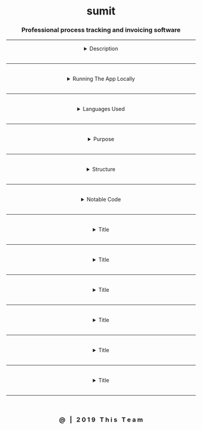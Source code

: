 <h1 align="center">sumit</h1>
<h3 align="center">Professional process tracking and invoicing software</h3>
<hr>
<p align="center"><a href="https://media.giphy.com/media/ibjElD6wvhx6WG5nfQ/giphy.gif"></a></p>

<details align="justify"><summary align="center">Description</summary>Lorem ipsum dolor sit amet consectetur adipisicing elit. Veritatis, vero ipsum expedita maiores qui alias vel dicta harum, aperiam ex laboriosam fugit cum odio veniam quae. Quasi, repudiandae veritatis? Cum!</details>
<br>
<hr>
<br>
<details align="justify"><summary align="center">Running The App Locally</summary>Lorem ipsum dolor sit amet consectetur adipisicing elit. Veritatis, vero ipsum expedita maiores qui alias vel dicta harum, aperiam ex laboriosam fugit cum odio veniam quae. Quasi, repudiandae veritatis? Cum!</details>
<br>
<hr>
<br>
<details align="justify"><summary align="center">Languages Used</summary>Lorem ipsum dolor sit amet consectetur adipisicing elit. Veritatis, vero ipsum expedita maiores qui alias vel dicta harum, aperiam ex laboriosam fugit cum odio veniam quae. Quasi, repudiandae veritatis? Cum!</details>
<br>
<hr>
<br>
<details align="justify"><summary align="center">Purpose</summary>Lorem ipsum dolor sit amet consectetur adipisicing elit. Veritatis, vero ipsum expedita maiores qui alias vel dicta harum, aperiam ex laboriosam fugit cum odio veniam quae. Quasi, repudiandae veritatis? Cum!</details>
<br>
<hr>
<br>
<details align="justify"><summary align="center">Structure</summary>Lorem ipsum dolor sit amet consectetur adipisicing elit. Veritatis, vero ipsum expedita maiores qui alias vel dicta harum, aperiam ex laboriosam fugit cum odio veniam quae. Quasi, repudiandae veritatis? Cum!</details>
<br>
<hr>
<br>
<details align="justify"><summary align="center">Notable Code</summary>Lorem ipsum dolor sit amet consectetur adipisicing elit. Veritatis, vero ipsum expedita maiores qui alias vel dicta harum, aperiam ex laboriosam fugit cum odio veniam quae. Quasi, repudiandae veritatis? Cum!</details>
<br>
<hr>
<br>
<details align="justify"><summary align="center">Title</summary>Lorem ipsum dolor sit amet consectetur adipisicing elit. Veritatis, vero ipsum expedita maiores qui alias vel dicta harum, aperiam ex laboriosam fugit cum odio veniam quae. Quasi, repudiandae veritatis? Cum!</details>
<br>
<hr>
<br>
<details align="justify"><summary align="center">Title</summary>Lorem ipsum dolor sit amet consectetur adipisicing elit. Veritatis, vero ipsum expedita maiores qui alias vel dicta harum, aperiam ex laboriosam fugit cum odio veniam quae. Quasi, repudiandae veritatis? Cum!</details>
<br>
<hr>
<br>
<details align="justify"><summary align="center">Title</summary>Lorem ipsum dolor sit amet consectetur adipisicing elit. Veritatis, vero ipsum expedita maiores qui alias vel dicta harum, aperiam ex laboriosam fugit cum odio veniam quae. Quasi, repudiandae veritatis? Cum!</details>
<br>
<hr>
<br>
<details align="justify"><summary align="center">Title</summary>Lorem ipsum dolor sit amet consectetur adipisicing elit. Veritatis, vero ipsum expedita maiores qui alias vel dicta harum, aperiam ex laboriosam fugit cum odio veniam quae. Quasi, repudiandae veritatis? Cum!</details>
<br>
<hr>
<br>
<details align="justify"><summary align="center">Title</summary>Lorem ipsum dolor sit amet consectetur adipisicing elit. Veritatis, vero ipsum expedita maiores qui alias vel dicta harum, aperiam ex laboriosam fugit cum odio veniam quae. Quasi, repudiandae veritatis? Cum!</details>
<br>
<hr>
<br>
<details align="justify"><summary align="center">Title</summary>Lorem ipsum dolor sit amet consectetur adipisicing elit. Veritatis, vero ipsum expedita maiores qui alias vel dicta harum, aperiam ex laboriosam fugit cum odio veniam quae. Quasi, repudiandae veritatis? Cum!</details>
<br>
<hr>
<br>
<h3 align="center">@ &nbsp; | &nbsp; 2 0 1 9 &nbsp; T h i s &nbsp; T e a m</h3> 